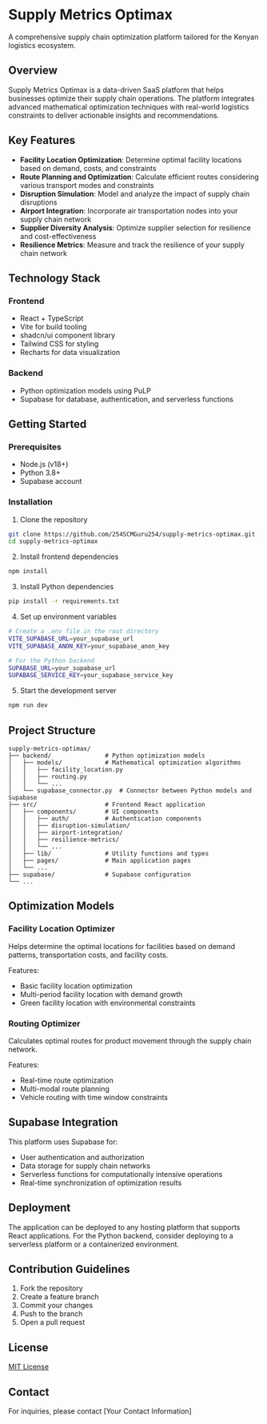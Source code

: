 # Supply Metrics Optimax

A comprehensive supply chain optimization platform tailored for the Kenyan logistics ecosystem.

## Overview

Supply Metrics Optimax is a data-driven SaaS platform that helps businesses optimize their supply chain operations. The platform integrates advanced mathematical optimization techniques with real-world logistics constraints to deliver actionable insights and recommendations.

## Key Features

- **Facility Location Optimization**: Determine optimal facility locations based on demand, costs, and constraints
- **Route Planning and Optimization**: Calculate efficient routes considering various transport modes and constraints
- **Disruption Simulation**: Model and analyze the impact of supply chain disruptions
- **Airport Integration**: Incorporate air transportation nodes into your supply chain network
- **Supplier Diversity Analysis**: Optimize supplier selection for resilience and cost-effectiveness
- **Resilience Metrics**: Measure and track the resilience of your supply chain network

## Technology Stack

### Frontend
- React + TypeScript
- Vite for build tooling
- shadcn/ui component library
- Tailwind CSS for styling
- Recharts for data visualization

### Backend
- Python optimization models using PuLP
- Supabase for database, authentication, and serverless functions

## Getting Started

### Prerequisites
- Node.js (v18+)
- Python 3.8+
- Supabase account

### Installation

1. Clone the repository
```sh
git clone https://github.com/254SCMGuru254/supply-metrics-optimax.git
cd supply-metrics-optimax
```

2. Install frontend dependencies
```sh
npm install
```

3. Install Python dependencies
```sh
pip install -r requirements.txt
```

4. Set up environment variables
```sh
# Create a .env file in the root directory
VITE_SUPABASE_URL=your_supabase_url
VITE_SUPABASE_ANON_KEY=your_supabase_anon_key

# For the Python backend
SUPABASE_URL=your_supabase_url
SUPABASE_SERVICE_KEY=your_supabase_service_key
```

5. Start the development server
```sh
npm run dev
```

## Project Structure

```
supply-metrics-optimax/
├── backend/               # Python optimization models
│   ├── models/            # Mathematical optimization algorithms
│   │   ├── facility_location.py
│   │   ├── routing.py
│   │   └── ...
│   └── supabase_connector.py  # Connector between Python models and Supabase
├── src/                   # Frontend React application
│   ├── components/        # UI components
│   │   ├── auth/          # Authentication components
│   │   ├── disruption-simulation/
│   │   ├── airport-integration/
│   │   ├── resilience-metrics/
│   │   └── ...
│   ├── lib/               # Utility functions and types
│   ├── pages/             # Main application pages
│   └── ...
├── supabase/              # Supabase configuration
└── ...
```

## Optimization Models

### Facility Location Optimizer
Helps determine the optimal locations for facilities based on demand patterns, transportation costs, and facility costs.

Features:
- Basic facility location optimization
- Multi-period facility location with demand growth
- Green facility location with environmental constraints

### Routing Optimizer
Calculates optimal routes for product movement through the supply chain network.

Features:
- Real-time route optimization
- Multi-modal route planning
- Vehicle routing with time window constraints

## Supabase Integration

This platform uses Supabase for:
- User authentication and authorization
- Data storage for supply chain networks
- Serverless functions for computationally intensive operations
- Real-time synchronization of optimization results

## Deployment

The application can be deployed to any hosting platform that supports React applications. For the Python backend, consider deploying to a serverless platform or a containerized environment.

## Contribution Guidelines

1. Fork the repository
2. Create a feature branch
3. Commit your changes
4. Push to the branch
5. Open a pull request

## License

[MIT License](LICENSE)

## Contact

For inquiries, please contact [Your Contact Information]
